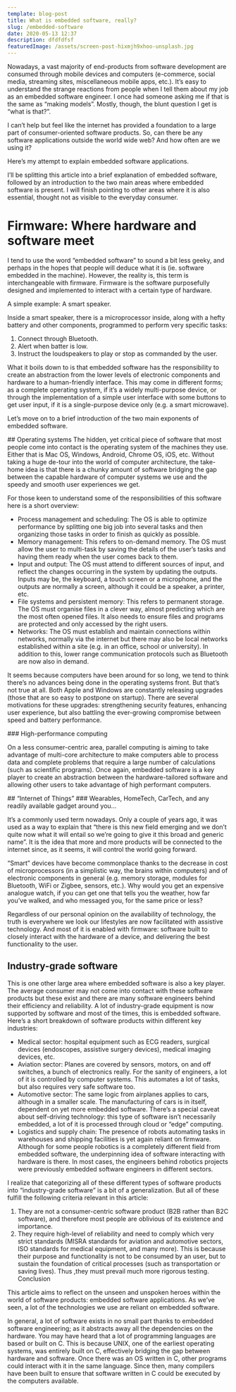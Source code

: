 ```yaml
---
template: blog-post
title: What is embedded software, really?
slug: /embedded-software
date: 2020-05-13 12:37
description: dfdfdfsf
featuredImage: /assets/screen-post-hixmjh9xhoo-unsplash.jpg
---
```

Nowadays, a vast majority of end-products from software development are consumed through mobile devices and computers (e-commerce, social media, streaming sites, miscellaneous mobile apps, etc.). It’s easy to understand the strange reactions from people when I tell them about my job as an embedded software engineer. I once had someone asking me if that is the same as “making models”. Mostly, though, the blunt question I get is “what is that?”.

I can’t help but feel like the internet has provided a foundation to a large part of consumer-oriented software products. So, can there be any software applications outside the world wide web? And how often are we using it?

Here’s my attempt to explain embedded software applications.

I’ll be splitting this article into a brief explanation of embedded software, followed by an introduction to the two main areas where embedded software is present. I will finish pointing to other areas where it is also essential, thought not as visible to the everyday consumer.

# Firmware: Where hardware and software meet

I tend to use the word “embedded software” to sound a bit less geeky, and perhaps in the hopes that people will deduce what it is (ie. software embedded in the machine). However, the reality is, this term is interchangeable with firmware. Firmware is the software purposefully designed and implemented to interact with a certain type of hardware.

A simple example: A smart speaker.

Inside a smart speaker, there is a microprocessor inside, along with a hefty battery and other components, programmed to perform very specific tasks:

1) Connect through Bluetooth.
2) Alert when batter is low.
3) Instruct the loudspeakers to play or stop as commanded by the user.

What it boils down to is that embedded software has the responsibility to create an abstraction from the lower levels of electronic components and hardware to a human-friendly interface. This may come in different forms; as a complete operating system, if it’s a widely multi-purpose device, or through the implementation of a simple user interface with some buttons to get user input, if it is a single-purpose device only (e.g. a smart microwave).

Let’s move on to a brief introduction of the two main exponents of embedded software.

## Operating systems
The hidden, yet critical piece of software that most people come into contact is the operating system of the machines they use. Either that is Mac OS, Windows, Android, Chrome OS, iOS, etc. Without taking a huge de-tour into the world of computer architecture, the take-home idea is that there is a chunky amount of software bridging the gap between the capable hardware of computer systems we use and the speedy and smooth user experiences we get.

For those keen to understand some of the responsibilities of this software here is a short overview:

- Process management and scheduling: The OS is able to optimize performance by splitting one big job into several tasks and then organizing those tasks in order to finish as quickly as possible.
- Memory management: This refers to on-demand memory. The OS must allow the user to multi-task by saving the details of the user’s tasks and having them ready when the user comes back to them.
- Input and output: The OS must attend to different sources of input, and reflect the changes occurring in the system by updating the outputs. Inputs may be, the keyboard, a touch screen or a microphone, and the outputs are normally a screen, although it could be a speaker, a printer, etc.
- File systems and persistent memory: This refers to permanent storage. The OS must organise files in a clever way, almost predicting which are the most often opened files. It also needs to ensure files and programs are protected and only accessed by the right users.
- Networks: The OS must establish and maintain connections within networks, normally via the internet but there may also be local networks established within a site (e.g. in an office, school or university). In addition to this, lower range communication protocols such as Bluetooth are now also in demand.

It seems because computers have been around for so long, we tend to think there’s no advances being done in the operating systems front. But that’s not true at all. Both Apple and Windows are constantly releasing upgrades (those that are so easy to postpone on startup). There are several motivations for these upgrades: strengthening security features, enhancing user experience, but also battling the ever-growing compromise between speed and battery performance.

### High-performance computing

On a less consumer-centric area, parallel computing is aiming to take advantage of multi-core architecture to make computers able to process data and complete problems that require a large number of calculations (such as scientific programs). Once again, embedded software is a key player to create an abstraction between the hardware-tailored software and allowing other users to take advantage of high performant computers.

## “Internet of Things”
### Wearables, HomeTech, CarTech, and any readily available gadget around you…

It’s a commonly used term nowadays. Only a couple of years ago, it was used as a way to explain that “there is this new field emerging and we don’t quite now what it will entail so we’re going to give it this broad and generic name”. It is the idea that more and more products will be connected to the internet since, as it seems, it will control the world going forward.

“Smart” devices have become commonplace thanks to the decrease in cost of microprocessors (in a simplistic way, the brains within computers) and of electronic components in general (e.g. memory storage, modules for Bluetooth, WiFi or Zigbee, sensors, etc.). Why would you get an expensive analogue watch, if you can get one that tells you the weather, how far you’ve walked, and who messaged you, for the same price or less?

Regardless of our personal opinion on the availability of technology, the truth is everywhere we look our lifestyles are now facilitated with assistive technology. And most of it is enabled with firmware: software built to closely interact with the hardware of a device, and delivering the best functionality to the user.

## Industry-grade software

This is one other large area where embedded software is also a key player. The average consumer may not come into contact with these software products but these exist and there are many software engineers behind their efficiency and reliability. A lot of industry-grade equipment is now supported by software and most of the times, this is embedded software. Here’s a short breakdown of software products within different key industries:

- Medical sector: hospital equipment such as ECG readers, surgical devices (endoscopes, assistive surgery devices), medical imaging devices, etc.
- Aviation sector: Planes are covered by sensors, motors, on and off switches, a bunch of electronics really. For the sanity of engineers, a lot of it is controlled by computer systems. This automates a lot of tasks, but also requires very safe software too.
- Automotive sector: The same logic from airplanes applies to cars, although in a smaller scale. The manufacturing of cars is in itself, dependent on yet more embedded software. There’s a special caveat about self-driving technology: this type of software isn’t necessarily embedded, a lot of it is processed through cloud or “edge” computing.
- Logistics and supply chain: The presence of robots automating tasks in warehouses and shipping facilities is yet again reliant on firmware. Although for some people robotics is a completely different field from embedded software, the underpinning idea of software interacting with hardware is there. In most cases, the engineers behind robotics projects were previously embedded software engineers in different sectors.

I realize that categorizing all of these different types of software products into “industry-grade software” is a bit of a generalization. But all of these fulfill the following criteria relevant in this article:

1) They are not a consumer-centric software product (B2B rather than B2C software), and therefore most people are oblivious of its existence and importance.
2) They require high-level of reliability and need to comply which very strict standards (MISRA standards for aviation and automotive sectors, ISO standards for medical equipment, and many more). This is because their purpose and functionality is not to be consumed by an user, but to sustain the foundation of critical processes (such as transportation or saving lives). Thus ,they must prevail much more rigorous testing.
Conclusion

This article aims to reflect on the unseen and unspoken heroes within the world of software products: embedded software applications. As we’ve seen, a lot of the technologies we use are reliant on embedded software.

In general, a lot of software exists in no small part thanks to embedded software engineering; as it abstracts away all the dependencies on the hardware. You may have heard that a lot of programming languages are based or built on C. This is because UNIX, one of the earliest operating systems, was entirely built on C, effectively bridging the gap between hardware and software. Once there was an OS written in C, other programs could interact with it in the same language. Since then, many compilers have been built to ensure that software written in C could be executed by the computers available.